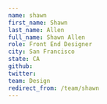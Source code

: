 ```yaml
---
name: shawn
first_name: Shawn
last_name: Allen
full_name: Shawn Allen
role: Front End Designer
city: San Francisco
state: CA
github: 
twitter: 
team: Design
redirect_from: /team/shawn
---
```

